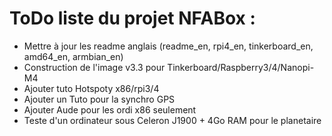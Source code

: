 # ToDo liste du projet NFABox :

- Mettre à jour les readme anglais (readme_en, rpi4_en, tinkerboard_en, amd64_en, armbian_en)
- Construction de l'image v3.3 pour Tinkerboard/Raspberry3/4/Nanopi-M4
- Ajouter tuto Hotspoty x86/rpi3/4
- Ajouter un Tuto pour la synchro GPS
- Ajouter Aude pour les ordi x86 seulement
- Teste d'un ordinateur sous Celeron J1900 + 4Go RAM pour le planetaire

